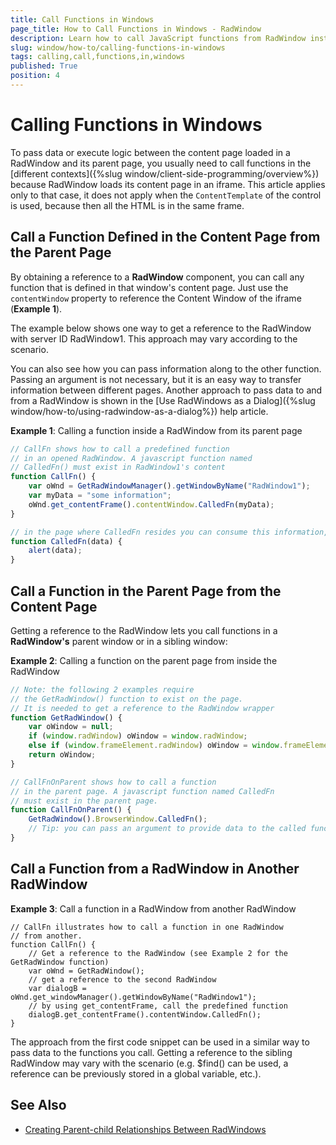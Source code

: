 ```yaml
---
title: Call Functions in Windows
page_title: How to Call Functions in Windows - RadWindow
description: Learn how to call JavaScript functions from RadWindow instances for dynamic and interactive behavior.
slug: window/how-to/calling-functions-in-windows
tags: calling,call,functions,in,windows
published: True
position: 4
---
```


# Calling Functions in Windows

To pass data or execute logic between the content page loaded in a RadWindow and its parent page, you usually need to call functions in the [different contexts]({%slug window/client-side-programming/overview%}) because RadWindow loads its content page in an iframe. This article applies only to that case, it does not apply when the `ContentTemplate` of the control is used, because then all the HTML is in the same frame.

## Call a Function Defined in the Content Page from the Parent Page

By obtaining a reference to a **RadWindow** component, you can call any function that is defined in that window's content page. Just use the `contentWindow` property to reference the Content Window of the iframe (**Example 1**).

The example below shows one way to get a reference to the RadWindow with server ID RadWindow1. This approach may vary according to the scenario.

You can also see how you can pass information along to the other function. Passing an argument is not necessary, but it is an easy way to transfer information between different pages. Another approach to pass data to and from a RadWindow is shown in the [Use RadWindows as a Dialog]({%slug window/how-to/using-radwindow-as-a-dialog%}) help article.

**Example 1**: Calling a function inside a RadWindow from its parent page

````JavaScript	
// CallFn shows how to call a predefined function
// in an opened RadWindow. A javascript function named
// CalledFn() must exist in RadWindow1's content
function CallFn() {
	var oWnd = GetRadWindowManager().getWindowByName("RadWindow1");
	var myData = "some information";
	oWnd.get_contentFrame().contentWindow.CalledFn(myData);
}

// in the page where CalledFn resides you can consume this information, e.g.:
function CalledFn(data) {
	alert(data);
}	          
````

## Call a Function in the Parent Page from the Content Page

Getting a reference to the RadWindow lets you call functions in a **RadWindow's** parent window or in a sibling window:

**Example 2**: Calling a function on the parent page from inside the RadWindow

````JavaScript	    
// Note: the following 2 examples require
// the GetRadWindow() function to exist on the page.
// It is needed to get a reference to the RadWindow wrapper
function GetRadWindow() {
	var oWindow = null;
	if (window.radWindow) oWindow = window.radWindow;
	else if (window.frameElement.radWindow) oWindow = window.frameElement.radWindow;
	return oWindow;
}

// CallFnOnParent shows how to call a function
// in the parent page. A javascript function named CalledFn
// must exist in the parent page.
function CallFnOnParent() {
	GetRadWindow().BrowserWindow.CalledFn();
	// Tip: you can pass an argument to provide data to the called function
}
````

## Call a Function from a RadWindow in Another RadWindow

**Example 3**: Call a function in a RadWindow from another RadWindow

````
// CallFn illustrates how to call a function in one RadWindow
// from another.
function CallFn() {
	// Get a reference to the RadWindow (see Example 2 for the GetRadWindow function)
	var oWnd = GetRadWindow();
	// get a reference to the second RadWindow       
	var dialogB = oWnd.get_windowManager().getWindowByName("RadWindow1");
	// by using get_contentFrame, call the predefined function
	dialogB.get_contentFrame().contentWindow.CalledFn();
}             
````

The approach from the first code snippet can be used in a similar way to pass data to the functions you call. Getting a reference to the sibling RadWindow may vary with the scenario (e.g. $find() can be used, a reference can be previously stored in a global variable, etc.).

## See Also

 * [Creating Parent-child Relationships Between RadWindows](https://www.telerik.com/support/code-library/creating-parent-child-relationships-between-radwindows-and-passing-data-between-them)
